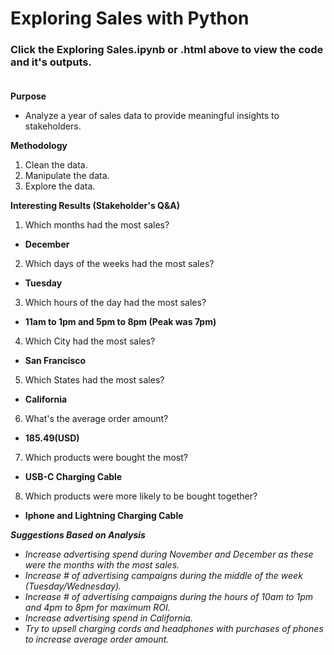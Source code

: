 # Exploring Sales with Python
### Click the Exploring Sales.ipynb or .html above to view the code and it's outputs.<br><br>

**Purpose**
* Analyze a year of sales data to provide meaningful insights to stakeholders.

**Methodology**
1. Clean the data.
2. Manipulate the data.
3. Explore the data. <br>

**Interesting Results (Stakeholder's Q&A)**
1. Which months had the most sales?
  - **December**
2. Which days of the weeks had the most sales?
  - **Tuesday**
3. Which hours of the day had the most sales?
  - **11am to 1pm and 5pm to 8pm (Peak was 7pm)**
4. Which City had the most sales?
  - **San Francisco**
5. Which States had the most sales?
  - **California**
6. What's the average order amount?
  - **185.49(USD)**
7. Which products were bought the most?
  - **USB-C Charging Cable**
8. Which products were more likely to be bought together?
  - **Iphone and Lightning Charging Cable**

***Suggestions Based on Analysis***
- *Increase advertising spend during November and December as these were the months with the most sales.*
- *Increase # of advertising campaigns during the middle of the week (Tuesday/Wednesday).*
- *Increase # of advertising campaigns during the hours of 10am to 1pm and 4pm to 8pm for maximum ROI.*
- *Increase advertising spend in California.*
- *Try to upsell charging cords and headphones with purchases of phones to increase average order amount.*
